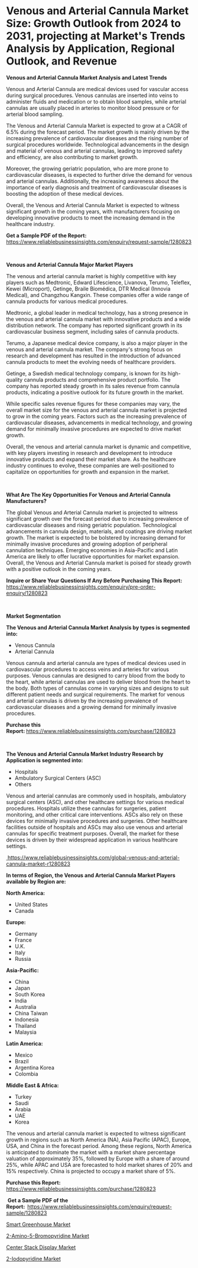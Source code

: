 <p><h1>Venous and Arterial Cannula Market Size: Growth Outlook from 2024 to 2031, projecting at Market's Trends Analysis by Application, Regional Outlook, and Revenue</h1></p><p><strong>Venous and Arterial Cannula Market Analysis and Latest Trends</strong></p>
<p><p>Venous and Arterial Cannula are medical devices used for vascular access during surgical procedures. Venous cannulas are inserted into veins to administer fluids and medication or to obtain blood samples, while arterial cannulas are usually placed in arteries to monitor blood pressure or for arterial blood sampling.</p><p>The Venous and Arterial Cannula Market is expected to grow at a CAGR of 6.5% during the forecast period. The market growth is mainly driven by the increasing prevalence of cardiovascular diseases and the rising number of surgical procedures worldwide. Technological advancements in the design and material of venous and arterial cannulas, leading to improved safety and efficiency, are also contributing to market growth.</p><p>Moreover, the growing geriatric population, who are more prone to cardiovascular diseases, is expected to further drive the demand for venous and arterial cannulas. Additionally, the increasing awareness about the importance of early diagnosis and treatment of cardiovascular diseases is boosting the adoption of these medical devices.</p><p>Overall, the Venous and Arterial Cannula Market is expected to witness significant growth in the coming years, with manufacturers focusing on developing innovative products to meet the increasing demand in the healthcare industry.</p></p>
<p><strong>Get a Sample PDF of the Report:&nbsp;</strong> <a href="https://www.reliablebusinessinsights.com/enquiry/request-sample/1280823">https://www.reliablebusinessinsights.com/enquiry/request-sample/1280823</a></p>
<p>&nbsp;</p>
<p><strong>Venous and Arterial Cannula Major Market Players</strong></p>
<p><p>The venous and arterial cannula market is highly competitive with key players such as Medtronic, Edward Lifescience, Livanova, Terumo, Teleflex, Kewei (Microport), Getinge, Braile Biomédica, DTR Medical (Innovia Medical), and Changzhou Kangxin. These companies offer a wide range of cannula products for various medical procedures.</p><p>Medtronic, a global leader in medical technology, has a strong presence in the venous and arterial cannula market with innovative products and a wide distribution network. The company has reported significant growth in its cardiovascular business segment, including sales of cannula products.</p><p>Terumo, a Japanese medical device company, is also a major player in the venous and arterial cannula market. The company's strong focus on research and development has resulted in the introduction of advanced cannula products to meet the evolving needs of healthcare providers.</p><p>Getinge, a Swedish medical technology company, is known for its high-quality cannula products and comprehensive product portfolio. The company has reported steady growth in its sales revenue from cannula products, indicating a positive outlook for its future growth in the market.</p><p>While specific sales revenue figures for these companies may vary, the overall market size for the venous and arterial cannula market is projected to grow in the coming years. Factors such as the increasing prevalence of cardiovascular diseases, advancements in medical technology, and growing demand for minimally invasive procedures are expected to drive market growth.</p><p>Overall, the venous and arterial cannula market is dynamic and competitive, with key players investing in research and development to introduce innovative products and expand their market share. As the healthcare industry continues to evolve, these companies are well-positioned to capitalize on opportunities for growth and expansion in the market.</p></p>
<p>&nbsp;</p>
<p><strong>What Are The Key Opportunities For Venous and Arterial Cannula Manufacturers?</strong></p>
<p><p>The global Venous and Arterial Cannula market is projected to witness significant growth over the forecast period due to increasing prevalence of cardiovascular diseases and rising geriatric population. Technological advancements in cannula design, materials, and coatings are driving market growth. The market is expected to be bolstered by increasing demand for minimally invasive procedures and growing adoption of peripheral cannulation techniques. Emerging economies in Asia-Pacific and Latin America are likely to offer lucrative opportunities for market expansion. Overall, the Venous and Arterial Cannula market is poised for steady growth with a positive outlook in the coming years.</p></p>
<p><strong>Inquire or Share Your Questions If Any Before Purchasing This Report:</strong> <a href="https://www.reliablebusinessinsights.com/enquiry/pre-order-enquiry/1280823">https://www.reliablebusinessinsights.com/enquiry/pre-order-enquiry/1280823</a></p>
<p>&nbsp;</p>
<p><strong>Market Segmentation</strong></p>
<p><strong>The Venous and Arterial Cannula Market Analysis by types is segmented into:</strong></p>
<p><ul><li>Venous Cannula</li><li>Arterial Cannula</li></ul></p>
<p><p>Venous cannula and arterial cannula are types of medical devices used in cardiovascular procedures to access veins and arteries for various purposes. Venous cannulas are designed to carry blood from the body to the heart, while arterial cannulas are used to deliver blood from the heart to the body. Both types of cannulas come in varying sizes and designs to suit different patient needs and surgical requirements. The market for venous and arterial cannulas is driven by the increasing prevalence of cardiovascular diseases and a growing demand for minimally invasive procedures.</p></p>
<p><strong>Purchase this Report:&nbsp;</strong><a href="https://www.reliablebusinessinsights.com/purchase/1280823">https://www.reliablebusinessinsights.com/purchase/1280823</a></p>
<p>&nbsp;</p>
<p><strong>The Venous and Arterial Cannula Market Industry Research by Application is segmented into:</strong></p>
<p><ul><li>Hospitals</li><li>Ambulatory Surgical Centers (ASC)</li><li>Others</li></ul></p>
<p><p>Venous and arterial cannulas are commonly used in hospitals, ambulatory surgical centers (ASC), and other healthcare settings for various medical procedures. Hospitals utilize these cannulas for surgeries, patient monitoring, and other critical care interventions. ASCs also rely on these devices for minimally invasive procedures and surgeries. Other healthcare facilities outside of hospitals and ASCs may also use venous and arterial cannulas for specific treatment purposes. Overall, the market for these devices is driven by their widespread application in various healthcare settings.</p></p>
<p><a href="https://www.reliablebusinessinsights.com/global-venous-and-arterial-cannula-market-r1280823">&nbsp;https://www.reliablebusinessinsights.com/global-venous-and-arterial-cannula-market-r1280823</a></p>
<p><strong>In terms of Region, the Venous and Arterial Cannula Market Players available by Region are:</strong></p>
<p>
    <p> <strong> North America: </strong>
        <ul>
            <li>United States</li>
            <li>Canada</li>
        </ul>
        </p> 
    <p> <strong> Europe: </strong>
        <ul>
            <li>Germany</li>
            <li>France</li>
            <li>U.K.</li>
            <li>Italy</li>
            <li>Russia</li>
        </ul>
        </p> 
    <p> <strong> Asia-Pacific: </strong>
        <ul>
            <li>China</li>
            <li>Japan</li>
            <li>South Korea</li>
            <li>India</li>
            <li>Australia</li>
            <li>China Taiwan</li>
            <li>Indonesia</li>
            <li>Thailand</li>
            <li>Malaysia</li>
        </ul>
        </p> 
    <p> <strong> Latin America: </strong>
        <ul>
            <li>Mexico</li>
            <li>Brazil</li>
            <li>Argentina Korea</li>
            <li>Colombia</li>
        </ul>
        </p> 
    <p> <strong> Middle East & Africa: </strong>
        <ul>
            <li>Turkey</li>
            <li>Saudi</li>
            <li>Arabia</li>
            <li>UAE</li>
            <li>Korea</li>
        </ul>
    </p>
    </p>
<p><p>The venous and arterial cannula market is expected to witness significant growth in regions such as North America (NA), Asia Pacific (APAC), Europe, USA, and China in the forecast period. Among these regions, North America is anticipated to dominate the market with a market share percentage valuation of approximately 35%, followed by Europe with a share of around 25%, while APAC and USA are forecasted to hold market shares of 20% and 15% respectively. China is projected to occupy a market share of 5%.</p></p>
<p><strong>Purchase this Report: </strong><a href="https://www.reliablebusinessinsights.com/purchase/1280823">https://www.reliablebusinessinsights.com/purchase/1280823</a></p>
<p>&nbsp;<strong>Get a Sample PDF of the Report:&nbsp;&nbsp;</strong><a href="https://www.reliablebusinessinsights.com/enquiry/request-sample/1280823">https://www.reliablebusinessinsights.com/enquiry/request-sample/1280823</a></p>
<p><strong></strong></p>
<p><p><a href="https://www.linkedin.com/pulse/global-smart-greenhouse-market-product-type-application-region-t1j1c?trackingId=ozsE7KKjAsJLEF3jEAw5MQ%3D%3D">Smart Greenhouse Market</a></p><p><a href="https://github.com/nlnlwane1/Market-Research-Report-List-1/blob/main/2-amino-5-bromopyridine-market.md">2-Amino-5-Bromopyridine Market</a></p><p><a href="https://www.linkedin.com/pulse/global-center-stack-display-market-product-type-application-p1mkf?trackingId=RpSkCdl6ofA4trzApkNmCw%3D%3D">Center Stack Display Market</a></p><p><a href="https://github.com/JosephMorgnmelgfbX/Market-Research-Report-List-1/blob/main/2-iodopyridine-market.md">2-Iodopyridine Market</a></p></p>